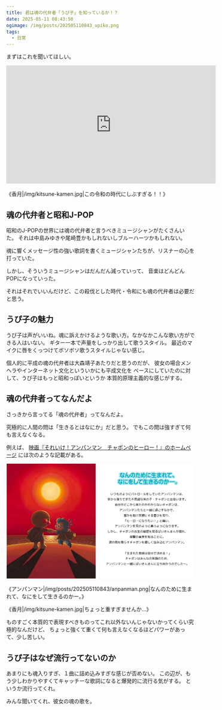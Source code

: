 ```yaml
---
title: 君は魂の代弁者「うぴ子」を知っているか！？
date: 2025-05-11 08:43:50
ogimage: /img/posts/202505110843_upiko.png
tags:
  - 日常
---
```


まずはこれを聞いてほしい。

<iframe width="560" height="315" src="https://www.youtube.com/embed/0-40A3xSEx0?si=kY_qK-LZNXTLkrEd" title="YouTube video player" frameborder="0" allow="accelerometer; autoplay; clipboard-write; encrypted-media; gyroscope; picture-in-picture; web-share" referrerpolicy="strict-origin-when-cross-origin" allowfullscreen></iframe>

《香月|/img/kitsune-kamen.jpg|この令和の時代にしぶすぎる！！》

## 魂の代弁者と昭和J-POP

昭和のJ-POPの世界には魂の代弁者と言うべきミュージシャンがたくさんいた。
それは中島みゆきや尾崎豊かもしれないしブルーハーツかもしれない。

魂に響くメッセージ性の強い歌詞を書くミュージシャンたちが、リスナーの心を打っていた。

しかし、そういうミュージシャンはだんだん減っていって、
音楽はどんどんPOPになっていった。

それはそれでいいんだけど、この殺伐とした時代・令和にも魂の代弁者は必要だと思う。

## うぴ子の魅力

うぴ子は声がいいね。魂に訴えかけるような歌い方。なかなかこんな歌い方ができる人はいない。
ギター一本で声量をしっかり出して歌うスタイル。
最近のマイクに唇をくっつけてボソボソ歌うスタイルじゃない感じ。

個人的に平成の魂の代弁者は大森靖子あたりだと思うのだが、
彼女の場合メンヘラやインターネット文化といういかにも平成文化を
ベースにしていたのに対して、うぴ子はもっと昭和っぽいというか
本質的原理主義的な感じがする。

## 魂の代弁者ってなんだよ

さっきから言ってる「魂の代弁者」ってなんだよ。

究極的に人間の問は「生きるとはなにか」だと思う。
でもこの問は強すぎて何も言えなくなる。

例えば、 [映画『それいけ！アンパンマン　チャポンのヒーロー！』のホームページ](https://anpan-movie.com/2025/) には次のような記載がある。

![スクリーンショット](/img/posts/202505110843/anpan-movie.png)

《アンパンマン|/img/posts/202505110843/anpanman.png|なんのために生まれて、なにをして生きるのかー。》

《香月|/img/kitsune-kamen.jpg|ちょっと重すぎませんか...》

ものすごく本質的で表現すべきものってこれ以外ないんじゃないかってくらい究極的なんだけど、
ちょっと強くて重くて何も言えなくなるほどパワーがあって、少し苦しい。

## うぴ子はなぜ流行ってないのか

あまりにも魂入りすぎ、１曲に詰め込みすぎな感じが否めない。
この辺が、もう少しわかりやすくてキャッチーな歌詞になると爆発的に流行る気がする。
というか流行ってくれ。

みんな聞いてくれ、彼女の魂の歌を。

